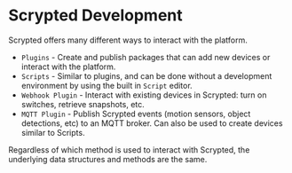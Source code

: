 # Scrypted Development

Scrypted offers many different ways to interact with the platform.

* `Plugins` - Create and publish packages that can add new devices or interact with the platform.
* `Scripts` - Similar to plugins, and can be done without a development environment by using the built in `Script` editor.
* `Webhook Plugin` - Interact with existing devices in Scrypted: turn on switches, retrieve snapshots, etc.
* `MQTT Plugin` - Publish Scrypted events (motion sensors, object detections, etc) to an MQTT broker. Can also be used to create devices similar to Scripts.

Regardless of which method is used to interact with Scrypted, the underlying data structures and methods are the same.

